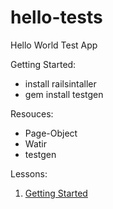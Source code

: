 hello-tests
===========

Hello World Test App

Getting Started:
* install railsintaller
* gem install testgen

Resouces:
* Page-Object
* Watir
* testgen

Lessons:

1. [Getting Started](https://github.com/justinrolston/hello-tests/wiki/Lesson-1:-Getting-started)
